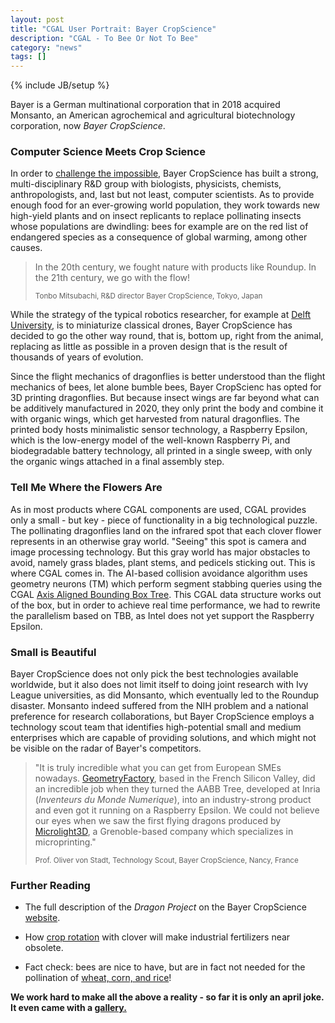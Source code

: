 ```yaml
---
layout: post
title: "CGAL User Portrait: Bayer CropScience"
description: "CGAL - To Bee Or Not To Bee"
category: "news"
tags: []
---
```

{% include JB/setup %}

<p>Bayer is a German multinational corporation that in 2018 acquired
Monsanto, an American agrochemical and agricultural biotechnology corporation,
now <em>Bayer CropScience</em>.</p>

<h3>Computer Science Meets Crop Science</h3>

<p>In order to <a href="https://www.cropscience.bayer.com/">challenge the impossible</a>, Bayer CropScience has
built a strong, multi-disciplinary R&D group with biologists, physicists, chemists,
anthropologists,  and, last but not least, computer scientists.
As to provide enough food for an ever-growing world population,
they work towards new high-yield plants and on insect replicants to replace
pollinating insects whose populations are dwindling: bees for example are on the red list of endangered species as a consequence 
of global warming, among other causes.</p>

<blockquote>
<p>In the 20th century, we fought nature with products like Roundup. In the 21th century, we go with the flow!</p>
<p><small>Tonbo Mitsubachi, R&D director Bayer CropScience, Tokyo, Japan</small></p>
</blockquote>

<p>While the strategy of the typical robotics researcher, for example at <a href="https://smartfarmingconference.com/speaker/apis-pollinator-drone-presented-anthony-van-der-pluijm-aleksandar-petrov-delft-university-technology/">Delft University</a>, is to miniaturize classical drones, Bayer CropScience has decided to go the other way round,
that is, bottom up, right from the animal, replacing as little as possible in a proven design that
is the result of thousands of years of evolution.</p>

<p>Since the flight mechanics of dragonflies is better understood than the flight mechanics of bees,
let alone bumble bees, Bayer CropScienc has opted for 3D printing dragonflies. But because insect wings are far beyond what
can be additively manufactured in 2020, they only print the body and combine it 
with organic wings, which get harvested from natural dragonflies. The printed body hosts minimalistic sensor technology,
a Raspberry Epsilon, which is the low-energy model of the well-known Raspberry Pi,
and biodegradable battery technology, all printed in a single sweep, with only the organic wings
attached in a final assembly step.</p>

<h3>Tell Me Where the Flowers Are</h3>

<p>As in most products where CGAL components are used, CGAL provides only a small - but key - piece of functionality
in a big technological puzzle. The pollinating dragonflies land
on the infrared spot that each clover flower represents in an otherwise gray world. "Seeing" this spot
is camera and image processing technology. But this gray world has major obstacles to avoid, namely
grass blades, plant stems, and pedicels sticking out. This is where CGAL comes in. The AI-based collision avoidance
algorithm uses geometry neurons (TM) which perform segment stabbing queries using the CGAL
<a href="https://doc.cgal.org/latest/Manual/packages.html#PkgAABBTree">Axis Aligned Bounding Box Tree</a>.
This CGAL data structure works out of the box, but in order to achieve real time performance,
we had to rewrite the parallelism based on TBB, as Intel does not yet support the Raspberry Epsilon.</p>

<h3>Small is Beautiful</h3>

<p>Bayer CropScience does not only pick the best technologies available worldwide, 
but it also does not limit itself to doing joint research with
Ivy League universities, as did Monsanto, which eventually led to the Roundup disaster.
Monsanto indeed suffered from the NIH problem and a national preference for research collaborations,
but Bayer CropScience employs a technology scout team that identifies high-potential small and medium enterprises
which are capable of providing solutions, and which might not be visible on the radar of Bayer's competitors.<p>

<blockquote>
<p>"It is truly incredible what you can get from European SMEs nowadays. 
<a href="https://www.geometryfactory.com">GeometryFactory</a>, based in the French Silicon Valley,
did an incredible job when they turned the AABB Tree, developed at Inria
(<em>Inventeurs du Monde Numerique</em>), into an industry-strong product and even got it running on a Raspberry Epsilon. We could not believe our eyes when we saw the first flying dragons produced by  <a href="http://www.microlight.fr/applications.html">Microlight3D</a>, a Grenoble-based company which specializes in microprinting."</p>
 <p><small>Prof. Oliver von Stadt, Technology Scout, Bayer CropScience, Nancy, France</small></p>
</blockquote>

<h3>Further Reading</h3>

<ul>
<li><p>The full description of the <em>Dragon Project</em> on the  Bayer CropScience <a href="https://www.cropscience.bayer.com/">website</a>.</p>
<li><p>How <a href="https://en.wikipedia.org/wiki/Crop_rotation">crop rotation</a>
with clover will make industrial fertilizers near obsolete.</p></li>
<li><p>Fact check: bees are nice to have, but are in fact not needed for the pollination of <a href="https://en.wikipedia.org/wiki/List_of_crop_plants_pollinated_by_bees">wheat, corn, and rice</a>!</p></li>
</ul>


<p><b>We work hard to make all the above a reality - so far it is only an april joke.
It even came with a <a href="{{BASE_PATH}}/April20/index.html">gallery.</a></b></p>

